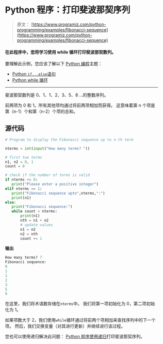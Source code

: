 # Python 程序：打印斐波那契序列

> 原文： [https://www.programiz.com/python-programming/examples/fibonacci-sequence](https://www.programiz.com/python-programming/examples/fibonacci-sequence)

#### 在此程序中，您将学习使用 while 循环打印斐波那契数列。

要理解此示例，您应该了解以下 [Python 编程](/python-programming "Python tutorial")主题：

*   [Python `if...else`语句](/python-programming/if-elif-else)
*   [Python while 循环](/python-programming/while-loop)

* * *

斐波那契数列是 0、1、1、2、3、5、8 ...的整数序列。

前两项为 0 和 1。所有其他项均通过将前两项相加而获得。 这意味着第 n 个项是第（n-1）个和第（n-2）个项的总和。

## 源代码

```py
# Program to display the Fibonacci sequence up to n-th term

nterms = int(input("How many terms? "))

# first two terms
n1, n2 = 0, 1
count = 0

# check if the number of terms is valid
if nterms <= 0:
   print("Please enter a positive integer")
elif nterms == 1:
   print("Fibonacci sequence upto",nterms,":")
   print(n1)
else:
   print("Fibonacci sequence:")
   while count < nterms:
       print(n1)
       nth = n1 + n2
       # update values
       n1 = n2
       n2 = nth
       count += 1
```

**输出**

```py
How many terms? 7
Fibonacci sequence:
0
1
1
2
3
5
8

```

在这里，我们将术语数存储在`nterms`中。 我们将第一项初始化为 0，第二项初始化为 1。

如果项数大于 2，我们使用`while`循环通过将前两个项相加来查找序列中的下一个项。 然后，我们交换变量（对其进行更新）并继续进行该过程。

您也可以使用递归解决此问题： [Python 程序使用递归](/python-programming/examples/fibonacci-recursion "Python program to print the Fibonacci sequence using recursion")打印斐波那契序列。